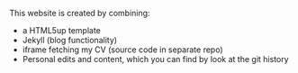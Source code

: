 This website is created by combining:

- a HTML5up template
- Jekyll (blog functionality)
- iframe fetching my CV (source code in separate repo)
- Personal edits and content, which you can find by look at the git history